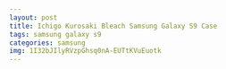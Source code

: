 ```yaml
---
layout: post
title: Ichigo Kurosaki Bleach Samsung Galaxy S9 Case
tags: samsung galaxy s9
categories: samsung
img: 1I32bJIlyRVzpGhsq0nA-EUTtKVuEuotk
---
```

